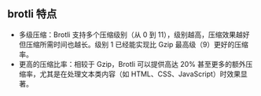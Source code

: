 ## brotli 特点
- 多级压缩：Brotli 支持多个压缩级别（从 0 到 11），级别越高，压缩效果越好但压缩所需时间也越长。级别 1 已经能实现比 Gzip 最高级（9）更好的压缩率。
- 更高的压缩比率：相较于 Gzip，Brotli 可以提供高达 20% 甚至更多的额外压缩率，尤其是在处理文本类内容（如 HTML、CSS、JavaScript）时效果显著。


